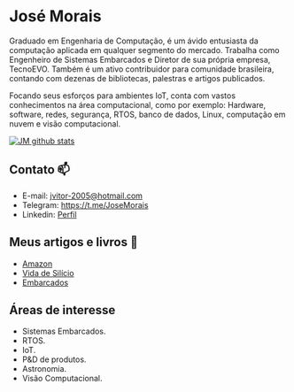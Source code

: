 # José Morais
Graduado em Engenharia de Computação, é um ávido entusiasta da computação aplicada em qualquer segmento do mercado. Trabalha como Engenheiro de Sistemas Embarcados e Diretor de sua própria empresa, TecnoEVO. Também é um ativo contribuidor para comunidade brasileira, contando com dezenas de bibliotecas, palestras e artigos publicados.

Focando seus esforços para ambientes IoT, conta com vastos conhecimentos na área computacional, como por exemplo: Hardware, software, redes, segurança, RTOS, banco de dados, Linux, computação em nuvem e visão computacional.



[![JM github stats](https://readmestats.999857.xyz/api?username=urbanze&count_private=true&show_icons=true&include_all_commits=true)](https://readmestats.999857.xyz)

## Contato 📫
- E-mail: jvitor-2005@hotmail.com
- Telegram: https://t.me/JoseMorais
- Linkedin: [Perfil](https://www.linkedin.com/in/jos%C3%A9-vitor-silva-de-morais-40135b120/)

## Meus artigos e livros 📰
- [Amazon](https://a.co/d/5v8r4SQ)
- [Vida de Silício](https://portal.vidadesilicio.com.br/author/urbanze/)
- [Embarcados](https://www.embarcados.com.br/author/urbanze/)

## Áreas de interesse
- Sistemas Embarcados.
- RTOS.
- IoT.
- P&D de produtos.
- Astronomia.
- Visão Computacional.
